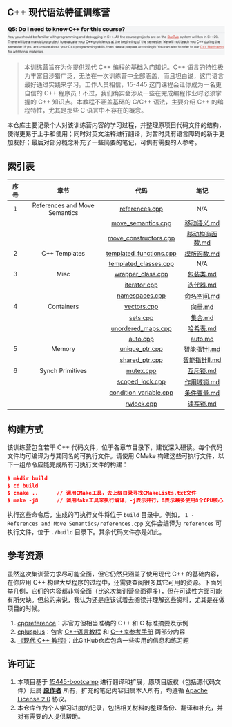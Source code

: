 ## C++ 现代语法特征训练营

![image-20250825222353105](assets/image-20250825222353105.png)

> 本训练营旨在为你提供现代 C++ 编程的基础入门知识。C++ 语言的特性极为丰富且涉猎广泛，无法在一次训练营中全部涵盖，而且坦白说，这门语言最好通过实践来学习。工作人员相信，15-445 这门课程会让你成为一名更自信的 C++ 程序员！不过，我们确实会涉及一些在完成编程作业时必须掌握的 C++ 知识点。本教程不涵盖基础的 C/C++ 语法，主要介绍 C++ 的编程特性，尤其是那些 C 语言中不存在的概念。

本仓库主要记录个人对该训练营内容的学习过程，并整理原项目代码文件的结构，使得更易于上手和使用；同时对英文注释进行翻译，对暂时具有语言障碍的新手更加友好；最后对部分概念补充了一些简要的笔记，可供有需要的人参考。



## 索引表

| 序号 |             章节              |                             代码                             |                        笔记                         |
| :--: | :---------------------------: | :----------------------------------------------------------: | :-------------------------------------------------: |
|  1   | References and Move Semantics | <a href="1 - References and Move Semantics/references.cpp">references.cpp</a> |                         N/A                         |
|      |                               | <a href="1 - References and Move Semantics/move_semantics.cpp">move_semantics.cpp</a> |     <a href="notes/移动语义.md">移动语义.md</a>     |
|      |                               | <a href="1 - References and Move Semantics/move_constructors.cpp">move_constructors.cpp</a> | <a href="notes/移动构造函数.md">移动构造函数.md</a> |
|  2   |         C++ Templates         | <a href="2 - C++ Templates/templated_functions.cpp">templated_functions.cpp</a> |     <a href="notes/模版函数.md">模版函数.md</a>     |
|      |                               | <a href="2 - C++ Templates/templated_classes.cpp">templated_classes.cpp</a> |                         N/A                         |
|  3   |             Misc              |  <a href="3 - Misc/wrapper_class.cpp">wrapper_class.cpp</a>  |       <a href="notes/包装类.md">包装类.md</a>       |
|      |                               |       <a href="3 - Misc/iterator.cpp">iterator.cpp</a>       |       <a href="notes/迭代器.md">迭代器.md</a>       |
|      |                               |     <a href="3 - Misc/namespaces.cpp">namespaces.cpp</a>     |     <a href="notes/命名空间.md">命名空间.md</a>     |
|  4   |          Containers           |     <a href="4 - Containers/vectors.cpp">vectors.cpp</a>     |         <a href="notes/向量.md">向量.md</a>         |
|      |                               |        <a href="4 - Containers\sets.cpp">sets.cpp</a>        |         <a href="notes/集合.md">集合.md</a>         |
|      |                               | <a href="4 - Containers\unordered_maps.cpp">unordered_maps.cpp</a> |       <a href="notes\哈希表.md">哈希表.md</a>       |
|      |                               |        <a href="4 - Containers/auto.cpp">auto.cpp</a>        |         <a href="notes/auto.md">auto.md</a>         |
|  5   |            Memory             |    <a href="5 - Memory/unique_ptr.cpp">unique_ptr.cpp</a>    |    <a href="notes/智能指针I.md">智能指针I.md</a>    |
|      |                               |    <a href="5 - Memory\shared_ptr.cpp">shared_ptr.cpp</a>    |   <a href="notes/智能指针II.md">智能指针II.md</a>   |
|  6   |       Synch Primitives        |    <a href="6 - Synch Primitives/mutex.cpp">mutex.cpp</a>    |       <a href="notes/互斥锁.md">互斥锁.md</a>       |
|      |                               | <a href="6 - Synch Primitives/scoped_lock.cpp">scoped_lock.cpp</a> |     <a href="notes/作用域锁.md">作用域锁.md</a>     |
|      |                               | <a href="6 - Synch Primitives\condition_variable.cpp">condition_variable.cpp</a> |     <a href="notes/条件变量.md">条件变量.md</a>     |
|      |                               |   <a href="6 - Synch Primitives\rwlock.cpp">rwlock.cpp</a>   |        <a href="notes/读写锁">读写锁.md</a>         |



## 构建方式

该训练营包含若干 C++ 代码文件，位于各章节目录下，建议深入研读。每个代码文件均可编译为与其同名的可执行文件。请使用 CMake 构建这些可执行文件，以下一组命令应能完成所有可执行文件的构建：

```cmake
$ mkdir build
$ cd build
$ cmake ..      // 调用CMake工具，去上级目录寻找CMakeLists.txt文件
$ make -j8      // 调用Make工具来执行编译，-j表示并行，8表示最多使用8个CPU核心 
```

执行这些命令后，生成的可执行文件将位于 `build` 目录中。例如， `1 - References and Move Semantics/references.cpp`  文件会编译为 `references` 可执行文件，位于 `./build` 目录下。其余代码文件亦是如此。



## 参考资源

虽然这次集训营力求尽可能全面，但它仍然只涵盖了使用现代 C++ 的基础内容，在你应用 C++ 构建大型程序的过程中，还需要查阅很多其它可用的资源。下面列举几例，它们的内容都非常全面（比这次集训营全面得多），但在可读性方面可能有所欠缺。但总的来说，我认为还是应该试着去阅读并理解这些资料，尤其是在做项目的时候。

1.  <a href="https://en.cppreference.com/w">cppreference</a>：非官方但相当准确的 C++ 和 C 标准摘要及示例
2.  <a href="https://cplusplus.com/">cplusplus</a>：包含 <a href="https://cplusplus.com/doc/tutorial/">C++语言教程</a> 和 <a href="https://cplusplus.com/reference/">C++库参考手册</a> 两部分内容
3.  <a href="https://github.com/changkun/modern-cpp-tutorial">《现代 C++ 教程》</a>：此GitHub仓库包含一些实用的信息和练习题



## 许可证

1. 本项目基于 <a href="https://github.com/cmu-db/15445-bootcamp">15445-bootcamp</a> 进行翻译和扩展，原项目版权（包括源代码文件）归属 <a href="https://github.com/cmu-db/15445-bootcamp/graphs/contributors">**原作者**</a> 所有，扩充的笔记内容归属本人所有，均遵循  <a href="LICENSE">Apache License 2.0</a> 协议。
2. 本仓库作为个人学习进度的记录，包括相关材料的整理备份、翻译和补充，并对有需要的人提供帮助。

